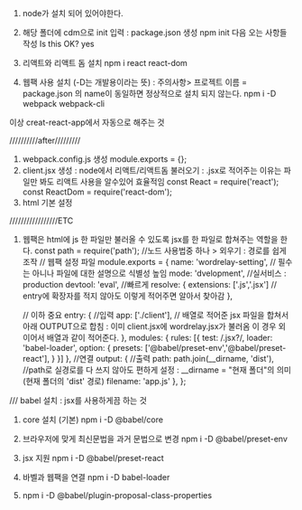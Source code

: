 1. node가 설치 되어 있어야한다.
2. 해당 폴더에 cdm으로 init 입력 : package.json 생성
    npm init
    다음 오는 사항들 작성
    Is this OK? yes
3. 리액트와 리액트 돔 설치
    npm i react react-dom

4.  웹팩 사용 설치 (-D는 개발용이라는 뜻) : 주의사항> 프로젝트 이름 = package.json 의 name이 동일하면 정상적으로 설치 되지 않는다.
    npm i -D webpack webpack-cli

이상 creat-react-app에서 자동으로 해주는 것

//////////after/////////
1. webpack.config.js 생성
    module.exports = {};
2. client.jsx 생성 : node에서 리액트/리액트돔 불러오기 : .jsx로 적어주는 이유는 파일만 봐도 리액트 사용을 알수있어 효율적임
    const React = require('react');
    const ReactDom = require('react-dom');
3. html 기본 설정
    <!DOCTYPE html>
    <html lang="en">
    <head>
        <meta charset="UTF-8">
        <meta name="viewport" content="width=device-width, initial-scale=1.0">
        <meta http-equiv="X-UA-Compatible" content="ie=edge">
        <title>끝말잇기</title>
    </head>
    <body>
        <div id="root"></div>
        <script src="./dist/app.js"></script> <!-- 소스 불러오기 -->
    </body>
    </html>


/////////////////ETC
1. 웹팩은 html에 js 한 파일만 불러올 수 있도록 jsx를 한 파일로 합쳐주는 역할을 한다.
const path = require('path'); //노드 사용법중 하나 > 외우기 : 경로를 쉽게 조작
// 웹팩 설정 파일
module.exports = {
    name: 'wordrelay-setting', // 필수는 아니나 파일에 대한 설명으로 식별성 높임
    mode: 'dvelopment', //실서비스 : production
    devtool: 'eval', //빠르게
    resolve: {
        extensions: ['.js','.jsx'] // entry에 확장자를 적지 않아도 이렇게 적어주면 알아서 찾아감
    },
    
    // 이하 중요
    entry: { //입력
        app: ['./client'], // 배열로 적어준 jsx 파일을 합쳐서 아래 OUTPUT으로 합침 : 이미 client.jsx에 wordrelay.jsx가 불러옴 이 경우 외 이어서 배열과 같이 적어준다.
    },
    modules: {
        rules: [{
            test: /\.jsx?/,
            loader: 'babel-loader',
            option: {
                presets: ['@babel/preset-env','@babel/preset-react'],
            }
        }]
    }, //연결
    output: { //출력
        path: path.join(__dirname, 'dist'), //path로 실경로를 다 쓰지 않아도 편하게 설정 : __dirname = "현재 폴더"의 의미 (현재 폴더의 'dist' 경로)
        filename: 'app.js'
    },
};


/// babel 설치 : jsx를 사용하게끔 하는 것
1.  core 설치 (기본)
    npm i -D @babel/core

2.  브라우저에 맞게 최신문법을 과거 문법으로 변경
    npm i -D @babel/preset-env

3.  jsx 지원
    npm i -D @babel/preset-react

4.  바벨과 웹팩을 연결
    npm i -D babel-loader

5.  
    npm i -D @babel/plugin-proposal-class-properties